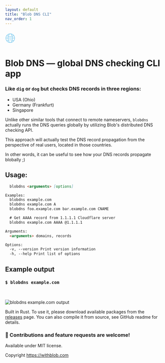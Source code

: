 ```yaml
---
layout: default
title: "Blob DNS CLI"
nav_order: 1
---
```

<span style="font-size: 300%; color:#89CFF0;">🌐</span>

# Blob DNS — global DNS checking CLI app

### Like `dig` or `dog` but checks DNS records in three regions:

* USA (Ohio)
* Germany (Frankfurt)
* Singapore

Unlike other similar tools that connect to remote nameservers, `blobdns` actually runs the DNS queries globally by utilizing Blob's distributed DNS checking API.

This approach will actually test the DNS record propagation from the perspective of real users, located in those countries.

In other words, it can be useful to see how your DNS records propagate blobally ;)

## Usage:

```md
  blobdns <arguments> [options]

Examples:
  blobdns example.com
  blobdns example.com A
  blobdns foo.example.com bar.example.com CNAME

  # Get AAAA record from 1.1.1.1 Cloudflare server
  blobdns example.com AAAA @1.1.1.1  

Arguments:
  <arguments> domains, records

Options:
  -v, --version Print version information
  -h, --help Print list of options
```

## Example output

### `$ blobdns example.com`
<br/>

![blobdns example.com output](https://user-images.githubusercontent.com/139460414/255538187-8bf6e40d-ccfa-4e08-a82f-e934c66bd2e3.png)

Built in Rust. To use it, please download available packages from the [releases](https://github.com/withblob/dns/releases) page.
You can also compile it from source, see GitHub readme for details.

### 💚 Contributions and feature requests are welcome!

Available under MIT license.

Copyright <a href="https://withblob.com">https://withblob.com</a>
